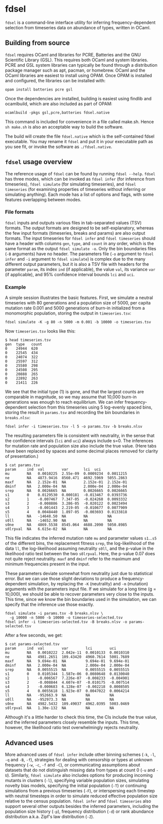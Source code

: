 # fdsel

`fdsel` is a command-line interface utility for inferring frequency-dependent
selection from timeseries data on abundance of types, written in OCaml.

## Building from source

`fdsel` requires OCaml and libraries for PCRE, Batteries and the GNU Scientific
Library (GSL). This requires both OCaml and system libraries. PCRE and GSL
system libraries can typically be found through a distribution package manager
such as apt, pacman, or homebrew. OCaml and the OCaml libraries are easiest to
install using OPAM. Once OPAM is installed and configured, the libraries can be
installed with:

```
opam install batteries pcre gsl
```

Once the dependencies are installed, building is easiest using findlib and
ocamlbuild, which are also included as part of OPAM:

```
ocamlbuild -pkgs gsl,pcre,batteries fdsel.native
```

This command is included for convenience in a file called make.sh. Hence `sh
make.sh` is also an acceptable way to build the software.

The build will create the file `fdsel.native` which is the self-contained fdsel
executable. You may rename it `fdsel` and put it in your executable path as you
see fit, or invoke the software as `./fdsel.native`.

## `fdsel` usage overview

The reference usage of `fdsel` can be found by running `fdsel --help`. `fdsel`
has three modes, which can be invoked as `fdsel infer` (for inference from
timeseries), `fdsel simulate` (for simulating timeseries), and `fdsel
timeseries` (for examining properties of timeseries without inferring or
simulating anything). Each mode has a list of options and flags, with some
features overlapping between modes.

### File formats 

`fdsel` inputs and outputs various files in tab-separated values (TSV) formats.
The output formats are designed to be self-explanatory, whereas the few input
formats (timeseries, breaks and params) are also output formats. The input
timeseries for `fdsel infer` and `fdsel timeseries` should have a header with
columns `gen`, `type`, and `count` in any order, which is the same format as
the output `fdsel simulate -o`. Only the bin boundaries files (`-B` arguments)
have no header. The parameters file (`-o` argument to `fdsel infer` and `-i`
argument to `fdsel simulate`) is complex due to the many different output
parameters, but it is also a TSV file with headers for the parameter `param`,
its index `ind` (if applicable), the value `val`, its variance `var` (if
applicable), and 95% confidence interval bounds `lci` and `uci`.

### Example

A simple session illustrates the basic features. First, we simulate a neutral
timeseries with 80 generations and a population size of 5000, per capita
mutation rate 0.001 and 5000 generations of burn-in initialized from a
monomorphic population, storing the output in `timeseries.tsv`:

```
fdsel simulate -K -g 80 -n 5000 -m 0.001 -b 10000 -o timeseries.tsv
```

Now `timeseries.tsv` looks like this:

```
$ head timeseries.tsv 
gen  type   count
0    24944  620
0    22545  434
0    24074  322
0    25597  312
0    25580  298
0    24508  295
0    20888  265
0    22892  263
0    21411  226
```

We see that the initial type (1) is gone, and that the largest counts are
comparable in magnitude, so we may assume that 10,000 burn-in generations was
enough to reach equilibrium.  We can infer frequency-dependent selection from
this timeseries using 5 log-evenly spaced bins, storing the result in
`params.tsv` and recording the bin boundaries in `breaks.nlsv`:

```
fdsel infer -i timeseries.tsv -l 5 -o params.tsv -b breaks.nlsv
```

The resulting parameters file is consistent with neutrality, in the sense that
the confidence intervals (`lci` and `uci`) always include s=0. The inferences
for mutation rate and population size also include the true value. (Here tabs
have been replaced by spaces and some decimal places removed for clarity of
presentation.)

```
$ cat params.tsv
param     ind  val        var       lci  uci
mu        NA   0.0010225  2.55e-09  0.0009234  0.0011215
ne        NA   4873.9416  8560.471  4692.5969  5055.2863
maxf      NA   2.152e-01  NA        2.152e-01  2.152e-01
dminf     NA   2.000e-04  NA        2.000e-04  2.000e-04
srep      NA   0.0026665  NA        0.0026665  0.0026665
s1        0    0.0129530  0.000181  -0.013467  0.0393736
s2        1    -0.007467  7.347-05  -0.024268  0.0093332
s3        2    -0.008886  3.286-05  -0.020122  0.0023494
s4        3    -0.001443  2.219-05  -0.010677  0.0077909
s5        4    0.0048440  1.897-05  -0.003693  0.0133818
ll        NA   -14648.50  NA        NA         NA
s0ll      NA   -14652.90  NA        NA         NA
s0ne      NA   4869.5538  8545.064  4688.2090  5050.8985
s0lrpval  NA   6.615e-02  NA        NA         NA
```

This file indicates the inferred mutation rate `mu` and parameter values
`s1`...`s5` of the different bins, the replacement fitness `srep`, the
log-likelihood of the data `ll`, the log-likelihood assuming neutrality `s0ll`,
and the p-value in the likelihood ratio test between the two `s0lrpval`. Here,
the p-value 0.07 does not quite reject neutrality. `maxf` and `dminf` refer to
the maximum and minimum frequencies present in the input.

These parameters deviate somewhat from neutrality just due to statistical
error. But we can use those slight deviations to produce a frequency-dependent
simulation, by replacing the `-K` (neutrality) and `-m` (mutation) arguments
with the parameters input file. If we simulate for a long time (g = 10,000), we
should be able to recover parameters very close to the inputs. This time, since
we know the bin boundaries used in the simulation, we can specify that the
inference use those exactly.

```
fdsel simulate -i params.tsv -B breaks.nlsv \
  -g 10000 -n 5000 -b 10000 -o timeseries-selected.tsv
fdsel infer -i timeseries-selected.tsv -B breaks.nlsv -o params-selected.tsv
```

After a few seconds, we get:

```
$ cat params-selected.tsv
param     ind  val        var        lci        uci
mu        NA   0.0010222  2.042e-11  0.0010133  0.0010310
ne        NA   4981.2651  109.43420  4960.7614  5001.7689
maxf      NA   9.694e-01  NA         9.694e-01  9.694e-01
dminf     NA   2.000e-04  NA         2.000e-04  2.000e-04
srep      NA   0.0055515  NA         0.0055515  0.0055515
s1        0    0.0105344  1.587e-06  0.0080648  0.0130040
s2        1    -0.006567  7.226e-07  -0.008233  -0.004901
s3        2    -0.008844  4.607e-07  -0.010175  -0.007514
s4        3    -0.000683  6.128e-07  -0.002218  0.0008505
s5        4    0.0055618  1.923e-07  0.0047022  0.0064214
ll        NA   -952663.9  NA         NA         NA
s0ll      NA   -952973.3  NA         NA         NA
s0ne      NA   4982.5432  109.49037  4962.0395  5003.0469
s0lrpval  NA   1.30e-132  NA         NA         NA
```

Although it's a little harder to check this time, the CIs include the true
value, and the inferred parameters closely resemble the inputs. This time,
however, the likelihood ratio test overwhelmingly rejects neutrality.

## Advanced uses

More advanced uses of `fdsel infer` include other binning schemes (`-k`, `-l`,
`-q` and `-B`, `-f`), strategies for dealing with censorship or types at unknown
frequency (`-w`, `-c`, `-f` and `-C`), or communicating assumptions about datasets
that do not distinguish missing data from types at count 0 (`-u` and `-U`).
Similarly, `fdsel simulate` also includes options for producing incoming
mutants in clusters (`-l`), specifying variable population sizes, simulating
novelty bias models, specifying the initial population (`-T`) or continuing
simulations from a previous timeseries (`-F`), or interspersing each timestep
with neutral timesteps in order to simulate reduced effective population size
relative to the census population. `fdsel infer` and `fdsel timeseries` also
support several other outputs besides the inferred parameters, including the
population size history (`-p`), frequency distribution (`-d`) or rank abundance
distribution a.k.a. Zipf's law distribution (`-Z`).
